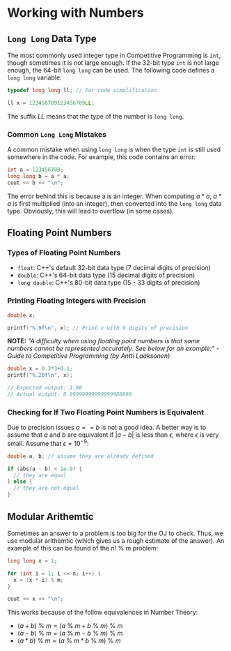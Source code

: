 # Working with Numbers

## `Long Long` Data Type

The most commonly used integer type in Competitive Programming is `int`, though sometimes it is not large enough. If the $32$-bit type `int` is not large enough, the $64$-bit `long long` can be used. The following code defines a `long long` variable:

```cpp
typedef long long ll; // For code simplification

ll x = 123456789123456789LL;
```

The suffix $LL$ means that the type of the number is `long long`.

### Common `Long Long` Mistakes

A common mistake when using `long long` is when the type `int` is still used somewhere in the code. For example, this code contains an error:

```cpp
int a = 123456789;
long long b = a * a;
cout << b << "\n";
```

The error behind this is because a is an integer. When computing $a*a$, $a*a$ is first multiplied (into an integer), then converted into the `long long` data type. Obviously, this will lead to overflow (in some cases).

## Floating Point Numbers

### Types of Floating Point Numbers

- `float`: C++'s default 32-bit data type (7 decimal digits of precision)
- `double`: C++'s 64-bit data type (15 decimal digits of precision)
- `long double`: C++'s 80-bit data type (15 - 33 digits of precision)

### Printing Floating Integers with Precision

```cpp
double x;

printf("%.9f\n", x); // Print x with 9 digits of precision
```

**NOTE:** _"A difficulty when using floating point numbers is that some numbers cannot be represented accurately. See below for an example:" - Guide to Competitive Programming (by Antti Laaksonen)_

```cpp
double x = 0.3*3+0.1;
printf("%.20f\n", x);

// Expected output: 1.00
// Actual output: 0.99999999999999988898
```

### Checking for If Two Floating Point Numbers is Equivalent

Due to precision issues $a == b$ is not a good idea. A better way is to assume that $a$ and $b$ are equivalent if $|a - b|$ is less than $\epsilon$, where $\epsilon$ is very small. Assume that $\epsilon = 10^{-9}$:

```cpp
double a, b; // assume they are already defined

if (abs(a - b) < 1e-9) {
  // they are equal
} else {
  // they are not equal
}
```

## Modular Arithemtic

Sometimes an answer to a problem is too big for the OJ to check. Thus, we use modular arithemtic (which gives us a rough estimate of the answer). An example of this can be found of the $n! \ \% \ m$ problem:

```cpp
long long x = 1;

for (int i = 1; i <= n; i++) {
  x = (x * i) % m;
}

cout << x << "\n";
```

This works because of the follow equivalences in Number Theory:

- $(a + b) \ \% \ m = (a \ \% \ m + b \ \% \ m) \ \% \ m$
- $(a - b) \ \% \ m = (a \ \% \ m - b \ \% \ m) \ \% \ m$
- $(a * b) \ \% \ m = (a \ \% \ m * b \ \% \ m) \ \% \ m$
